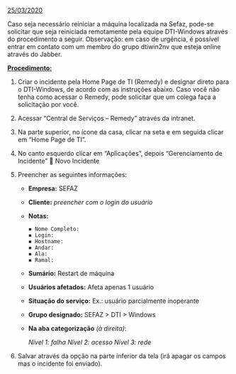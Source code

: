 <u>25/03/2020</u>

Caso seja necessário reiniciar a máquina localizada na Sefaz, pode-se solicitar que seja reiniciada remotamente pela equipe DTI-Windows através do procedimento a seguir. Observação: em caso de urgência, é possível entrar em contato com um membro do grupo dtiwin2nv que esteja online através do Jabber. 

**<u>Procedimento:</u>**

1. Criar o incidente pela Home Page de TI (Remedy) e designar direto para o DTI-Windows, de acordo com as instruções abaixo. Caso você não tenha como acessar o Remedy, pode solicitar que um colega faça a solicitação por você.

2. Acessar “Central de Serviços – Remedy” através da intranet.
3. Na parte superior, no ícone da casa, clicar na seta e em seguida clicar em “Home Page de TI”.
4. No canto esquerdo clicar em “Aplicações”, depois “Gerenciamento de Incidente”  Novo Incidente
5. Preencher as seguintes informações:

   - **Empresa:** SEFAZ

   - **Cliente:** _preencher com o login do usuário_ 

   - **Notas:** 

         ◾ Nome Completo: 
         ◾ Login: 
         ◾ Hostname: 
         ◾ Andar: 
         ◾ Ala:
         ◾ Ramal: 
 
   - **Sumário:** Restart de máquina

   - **Usuários afetados:** Afeta apenas 1 usuário

   - **Situação do serviço:** Ex.: usuário parcialmente inoperante

   - **Grupo designado:** SEFAZ  >  DTI  >  Windows

   - **Na aba categorização** _(à direita)_:  

   	 _Nível 1: falha
	Nível 2: acesso
	Nível 3: rede_
 

6. Salvar através da opção na parte inferior da tela (irá apagar os campos mas o incidente foi enviado).
